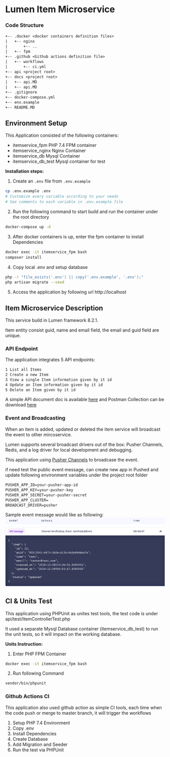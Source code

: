 #  Lumen Item Microservice

### Code Structure
```
+-- .docker <docker containers definition files>
|   +-- nginx
|       +-- ..
|   +-- fpm
+-- .github <Github actions definition file>
|   +-- workflows
|       +-- ci.yml
+-- api <project root>
+-- docs <project root>
|   +-- api.MD 
|   +-- api.MD 
+-- .gitignore
+-- docker-compose.yml
+-- env.example
+-- README.MD 
```

## Environment Setup
This Application consisted of the following containers:

- itemservice_fpm       PHP 7.4 FPM container 
- itemservice_nginx     Nginx Container
- itemservice_db        Mysql Container
- itemservice_db_test   Mysql container for test

**Installation steps:** 

1. Create an `.env` file from `.env.example`
```bash
cp .env.example .env
# Customize every variable according to your needs
# See comments to each variable in .env.example file
```
2. Run the following command to start build and run the container under the root directory
```bash
docker-compose up -d
```

3. After docker containers is up, enter the fpm container to install Dependencies
```bash
docker exec -it itemservice_fpm bash
composer install
```

4. Copy local .env and setup database 
```bash
php -r "file_exists('.env') || copy('.env.example', '.env');"
php artisan migrate --seed
```

5. Access the application by following url http://localhost

## Item Microservice Description
This service build in Lumen framework 8.2.1.

Item entity consist guid, name and email field, the email and guid field are unique.


### API Endpoint
The application integrates 5 API endpoints:

    1 List all Items
    2 Create a new Item
    3 View a single Item information given by it id
    4 Update an Item information given by it id
    5 Delete an Item given by it id

A simple API document doc is available [here](./docs/api.MD) and Postman Collection can be download [here](./docs/item_mircoservice.postman_collection.json)

### Event and Broadcasting
When an item is added, updated  or deleted the item service will broadcast the event to other mircoservice. 

Lumen supports several broadcast drivers out of the box: Pusher Channels, Redis, and a log driver for local development and debugging.

This application using  [Pusher Channels](https://pusher.com/) to broadcase the event. 

if need test the public event message, can create new app in Pushed and update following  environment variables under the project root folder
```
PUSHER_APP_ID=your-pusher-app-id
PUSHER_APP_KEY=your-pusher-key
PUSHER_APP_SECRET=your-pusher-secret
PUSHER_APP_CLUSTER=
BROADCAST_DRIVER=pusher
```
Sample event message would like as following:
![alt text](./docs/ItemPubSubEvent.png "Pusher Event message sample")

## CI & Units Test
This application using PHPUnit as unites test tools, the  test code is under api/test/ItemControllerTest.php 

It used a separate Mysql Database container (itemservice_db_test) to run the unit tests, so it will impact on the working database.

**Units Instruction:** 
1. Enter PHP FPM Container 
```bash
docker exec -it itemservice_fpm bash
```

2. Run following Command
```bash
vendor/bin/phpunit
```
### Github Actions CI
This application also used github action as simple CI tools, each time when the code push or merge to master branch, it will trigger the workflows
1. Setup PHP 7.4 Environment 
2. Copy .env
3. Install Dependencies 
4. Create Database
5. Add Migration and Seeder
6. Run the test via PHPUnit




